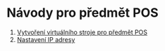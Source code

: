 # Návody pro předmět POS

1. [Vytvoření virtuálního stroje pro předmět POS](vm.md)
2. [Nastavení IP adresy](ip.md)

